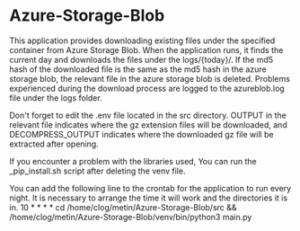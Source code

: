 # Azure-Storage-Blob
This application provides downloading existing files under the specified container from Azure Storage Blob. When the application runs, it finds the current day and downloads the files under the logs/{today}/. If the md5 hash of the downloaded file is the same as the md5 hash in the azure storage blob, the relevant file in the azure storage blob is deleted. Problems experienced during the download process are logged to the azureblob.log file under the logs folder.

Don't forget to edit the .env file located in the src directory. OUTPUT in the relevant file indicates where the gz extension files will be downloaded, and DECOMPRESS_OUTPUT indicates where the downloaded gz file will be extracted after opening.

If you encounter a problem with the libraries used, You can run the _pip_install.sh script after deleting the venv file.

You can add the following line to the crontab for the application to run every night. It is necessary to arrange the time it will work and the directories it is in.
10 * * * * cd /home/clog/metin/Azure-Storage-Blob/src && /home/clog/metin/Azure-Storage-Blob/venv/bin/python3 main.py
